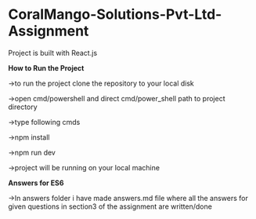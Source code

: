 # CoralMango-Solutions-Pvt-Ltd-Assignment

Project is built with React.js 

**How to Run the Project**

->to run the project  clone the repository to your local disk

->open cmd/powershell and direct cmd/power_shell path to project directory

->type following cmds

  ->npm install
  
  ->npm run dev
  
 ->project will be running on your local machine
 
 
 **Answers for ES6**
 
 ->In answers folder i have made answers.md file where all the answers for given questions in section3 of the assignment are written/done
